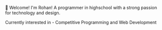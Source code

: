 🥳 Welcome! I'm Rohan! A programmer in highschool with a strong passion for technology and design.

Currently interested in - Competitive Programming and Web Development





